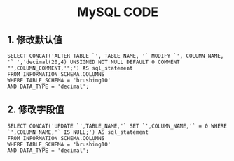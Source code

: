 # <center>MySQL CODE</center>

## 1. 修改默认值
```mysql
SELECT CONCAT('ALTER TABLE `', TABLE_NAME, '` MODIFY `', COLUMN_NAME, '` ','decimal(20,4) UNSIGNED NOT NULL DEFAULT 0 COMMENT "',COLUMN_COMMENT,'";') AS sql_statement
FROM INFORMATION_SCHEMA.COLUMNS
WHERE TABLE_SCHEMA = 'brushing10'
AND DATA_TYPE = 'decimal';
```

## 2. 修改字段值
```mysql
SELECT CONCAT('UPDATE `',TABLE_NAME,'` SET `',COLUMN_NAME,'` = 0 WHERE `',COLUMN_NAME,'` IS NULL;') AS sql_statement
FROM INFORMATION_SCHEMA.COLUMNS
WHERE TABLE_SCHEMA = 'brushing10'
AND DATA_TYPE = 'decimal';
```

